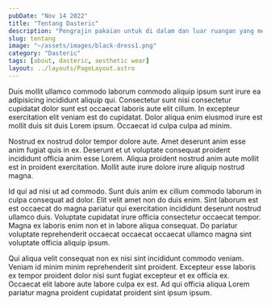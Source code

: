 ```yaml
---
pubDate: "Nov 14 2022"
title: "Tentang Dasteric"
description: "Pengrajin pakaian untuk di dalam dan luar ruangan yang memprioritaskan kenyamanan pemakainya."
slug: tentang
image: "~/assets/images/black-dress1.png"
category: "Dasteric"
tags: [about, dasteric, aesthetic wear]
layout: ../layouts/PageLayout.astro
---
```


Duis mollit ullamco commodo laborum commodo aliquip ipsum sunt irure ea adipisicing incididunt aliquip qui. Consectetur sunt nisi consectetur cupidatat dolor sunt est occaecat laboris aute elit cillum. In excepteur exercitation elit veniam est do cupidatat. Dolor aliqua enim eiusmod irure est mollit duis sit duis Lorem ipsum. Occaecat id culpa culpa ad minim.

Nostrud ex nostrud dolor tempor dolore aute. Amet deserunt anim esse anim fugiat quis in ex. Deserunt et ut voluptate consequat proident incididunt officia anim esse Lorem. Aliqua proident nostrud anim aute mollit est in proident exercitation. Mollit aute irure dolore irure aliquip nostrud magna.

Id qui ad nisi ut ad commodo. Sunt duis anim ex cillum commodo laborum in culpa consequat ad dolor. Elit velit amet non do duis enim. Sint laborum est est occaecat do magna pariatur qui exercitation incididunt deserunt nostrud ullamco duis. Voluptate cupidatat irure officia consectetur occaecat tempor. Magna ex laboris enim non et in labore aliqua consequat. Do pariatur voluptate reprehenderit occaecat occaecat occaecat ullamco magna sint voluptate officia aliquip ipsum.

Qui aliqua velit consequat non ex nisi sint incididunt commodo veniam. Veniam id minim minim reprehenderit sint proident. Excepteur esse laboris ex tempor proident dolor nisi sunt fugiat excepteur et ex officia ex. Occaecat elit labore aute labore culpa ex est. Ad qui officia aliqua Lorem pariatur magna proident cupidatat proident sint ipsum ipsum.